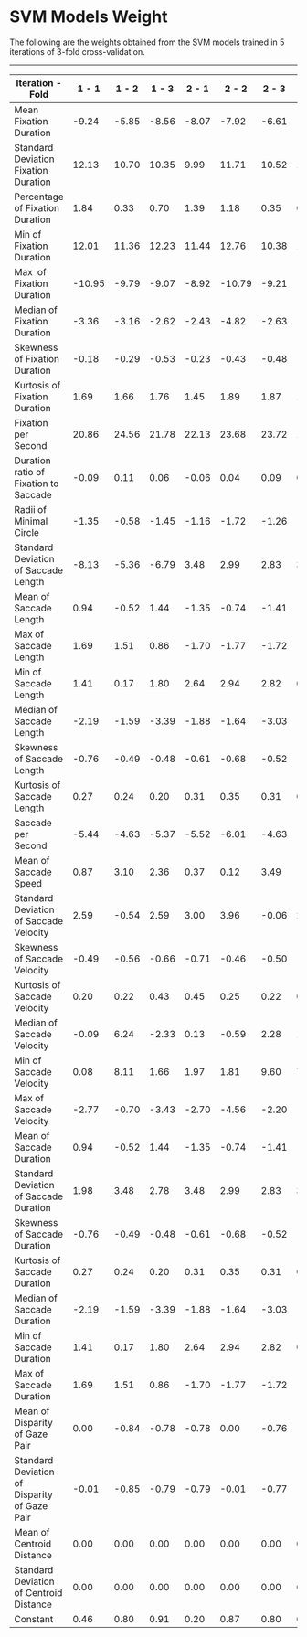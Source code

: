 # SVM Models Weight

The following are the weights obtained from the SVM models trained in 5 iterations of 3-fold cross-validation. 

------

| Iteration - Fold                             | 1 - 1   | 1 - 2  | 1 - 3  | 2 - 1  | 2 - 2   | 2 - 3  | 3 - 1   | 3 - 2   | 3 - 3  | 4 - 1   | 4 - 2  | 4 - 3  | 5 - 1   | 5 - 2  | 5 - 3  |
| -------------------------------------------- | ------- | ------ | ------ | ------ | ------- | ------ | ------- | ------- | ------ | ------- | ------ | ------ | ------- | ------ | ------ |
| Mean Fixation Duration                       | \-9.24  | \-5.85 | \-8.56 | \-8.07 | \-7.92  | \-6.61 | \-8.23  | \-8.52  | \-7.88 | \-6.16  | \-7.98 | \-8.93 | \-8.52  | \-8.40 | \-7.15 |
| Standard Deviation Fixation Duration         | 12.13   | 10.70  | 10.35  | 9.99   | 11.71   | 10.52  | 11.86   | 11.54   | 9.51   | 10.60   | 10.60  | 10.78  | 11.62   | 11.12  | 10.57  |
| Percentage of Fixation Duration              | 1.84    | 0.33   | 0.70   | 1.39   | 1.18    | 0.35   | 0.76    | 1.46    | 0.36   | 0.76    | 1.00   | 1.07   | 1.20    | 0.91   | 0.82   |
| Min of Fixation Duration                     | 12.01   | 11.36  | 12.23  | 11.44  | 12.76   | 10.38  | 10.62   | 11.64   | 12.46  | 10.59   | 12.43  | 11.55  | 12.35   | 10.46  | 12.74  |
| Max  of Fixation Duration                    | \-10.95 | \-9.79 | \-9.07 | \-8.92 | \-10.79 | \-9.21 | \-10.35 | \-10.75 | \-8.01 | \-10.05 | \-9.57 | \-9.30 | \-10.51 | \-9.53 | \-9.56 |
| Median of Fixation Duration                  | \-3.36  | \-3.16 | \-2.62 | \-2.43 | \-4.82  | \-2.63 | \-2.45  | \-3.67  | \-3.05 | \-3.42  | \-4.24 | \-2.56 | \-3.39  | \-2.92 | \-3.59 |
| Skewness  of Fixation Duration               | \-0.18  | \-0.29 | \-0.53 | \-0.23 | \-0.43  | \-0.48 | \-0.09  | \-0.34  | \-0.77 | \-0.25  | \-0.50 | \-0.43 | \-0.37  | \-0.34 | \-0.47 |
| Kurtosis of Fixation Duration                | 1.69    | 1.66   | 1.76   | 1.45   | 1.89    | 1.87   | 1.73    | 2.01    | 1.53   | 1.87    | 1.67   | 1.71   | 1.72    | 1.86   | 1.73   |
| Fixation per Second                          | 20.86   | 24.56  | 21.78  | 22.13  | 23.68   | 23.72  | 19.25   | 22.74   | 24.14  | 19.22   | 21.47  | 25.97  | 23.90   | 20.87  | 22.48  |
| Duration ratio of Fixation to Saccade        | \-0.09  | 0.11   | 0.06   | \-0.06 | 0.04    | 0.09   | 0.09    | 0.05    | 0.04   | 0.05    | 0.05   | 0.03   | 0.06    | \-0.01 | 0.06   |
| Radii of Minimal Circle                      | \-1.35  | \-0.58 | \-1.45 | \-1.16 | \-1.72  | \-1.26 | \-0.53  | \-2.88  | \-2.00 | \-1.06  | \-2.04 | \-1.66 | \-1.29  | \-0.50 | \-2.89 |
| Standard Deviation of Saccade Length         | \-8.13  | \-5.36 | \-6.79 | 3.48   | 2.99    | 2.83   | 3.14    | 3.28    | 1.75   | 3.80    | 2.16   | 4.25   | 2.90    | 4.06   | 2.51   |
| Mean of Saccade Length                       | 0.94    | \-0.52 | 1.44   | \-1.35 | \-0.74  | \-1.41 | \-0.80  | \-1.33  | 0.08   | \-1.62  | \-0.36 | \-0.24 | \-0.46  | \-1.31 | \-1.22 |
| Max of Saccade Length                        | 1.69    | 1.51   | 0.86   | \-1.70 | \-1.77  | \-1.72 | \-2.11  | \-1.50  | \-0.95 | \-1.91  | \-1.19 | \-2.77 | \-1.96  | \-3.25 | \-0.84 |
| Min of Saccade Length                        | 1.41    | 0.17   | 1.80   | 2.64   | 2.94    | 2.82   | 0.29    | 3.59    | 2.42   | 3.12    | 3.04   | 2.38   | 2.82    | 1.72   | 3.20   |
| Median of Saccade Length                     | \-2.19  | \-1.59 | \-3.39 | \-1.88 | \-1.64  | \-3.03 | \-2.24  | \-2.23  | \-2.81 | \-2.91  | \-2.26 | \-3.22 | \-1.72  | \-1.93 | \-2.54 |
| Skewness of Saccade Length                   | \-0.76  | \-0.49 | \-0.48 | \-0.61 | \-0.68  | \-0.52 | \-0.53  | \-0.69  | \-0.68 | \-0.68  | \-0.60 | \-0.72 | \-0.66  | \-0.54 | \-0.85 |
| Kurtosis of Saccade Length                   | 0.27    | 0.24   | 0.20   | 0.31   | 0.35    | 0.31   | 0.30    | 0.32    | 0.38   | 0.41    | 0.31   | 0.39   | 0.36    | 0.35   | 0.41   |
| Saccade per Second                           | \-5.44  | \-4.63 | \-5.37 | \-5.52 | \-6.01  | \-4.63 | \-4.09  | \-6.36  | \-5.27 | \-4.26  | \-5.73 | \-6.08 | \-5.79  | \-4.73 | \-5.42 |
| Mean of Saccade Speed                        | 0.87    | 3.10   | 2.36   | 0.37   | 0.12    | 3.49   | \-1.30  | 0.26    | 2.00   | 1.72    | 0.31   | 1.05   | \-0.56  | 2.79   | 0.90   |
| Standard Deviation of Saccade Velocity       | 2.59    | \-0.54 | 2.59   | 3.00   | 3.96    | \-0.06 | 2.55    | 3.75    | 4.36   | 1.73    | 3.44   | 3.19   | 3.92    | 0.63   | 4.67   |
| Skewness of Saccade Velocity                 | \-0.49  | \-0.56 | \-0.66 | \-0.71 | \-0.46  | \-0.50 | \-0.71  | \-0.68  | \-0.71 | \-0.54  | \-0.45 | \-1.02 | \-0.52  | \-0.87 | \-0.39 |
| Kurtosis of Saccade Velocity                 | 0.20    | 0.22   | 0.43   | 0.45   | 0.25    | 0.22   | 0.37    | 0.30    | 0.53   | 0.24    | 0.14   | 0.76   | 0.31    | 0.56   | 0.21   |
| Median of Saccade Velocity                   | \-0.09  | 6.24   | \-2.33 | 0.13   | \-0.59  | 2.28   | 1.31    | \-0.02  | \-0.63 | 1.08    | \-0.33 | \-1.17 | \-0.30  | 0.54   | 0.99   |
| Min of Saccade Velocity                      | 0.08    | 8.11   | 1.66   | 1.97   | 1.81    | 9.60   | 7.31    | 1.72    | 1.96   | 8.34    | 0.56   | 3.99   | 1.43    | 7.80   | 1.48   |
| Max of Saccade Velocity                      | \-2.77  | \-0.70 | \-3.43 | \-2.70 | \-4.56  | \-2.20 | \-1.28  | \-4.55  | \-4.70 | \-3.02  | \-3.23 | \-3.28 | \-3.14  | \-2.39 | \-3.71 |
| Mean of Saccade Duration                     | 0.94    | \-0.52 | 1.44   | \-1.35 | \-0.74  | \-1.41 | \-0.80  | \-1.33  | 0.08   | \-1.62  | \-0.36 | \-0.24 | \-0.46  | \-1.31 | \-1.22 |
| Standard Deviation of Saccade Duration       | 1.98    | 3.48   | 2.78   | 3.48   | 2.99    | 2.83   | 3.14    | 3.28    | 1.75   | 3.80    | 2.16   | 4.25   | 2.90    | 4.06   | 2.51   |
| Skewness of Saccade Duration                 | \-0.76  | \-0.49 | \-0.48 | \-0.61 | \-0.68  | \-0.52 | \-0.53  | \-0.69  | \-0.68 | \-0.68  | \-0.60 | \-0.72 | \-0.66  | \-0.54 | \-0.85 |
| Kurtosis of Saccade Duration                 | 0.27    | 0.24   | 0.20   | 0.31   | 0.35    | 0.31   | 0.30    | 0.32    | 0.38   | 0.41    | 0.31   | 0.39   | 0.36    | 0.35   | 0.41   |
| Median of Saccade Duration                   | \-2.19  | \-1.59 | \-3.39 | \-1.88 | \-1.64  | \-3.03 | \-2.24  | \-2.23  | \-2.81 | \-2.91  | \-2.26 | \-3.22 | \-1.72  | \-1.93 | \-2.54 |
| Min of Saccade Duration                      | 1.41    | 0.17   | 1.80   | 2.64   | 2.94    | 2.82   | 0.29    | 3.59    | 2.42   | 3.12    | 3.04   | 2.38   | 2.82    | 1.72   | 3.20   |
| Max of Saccade Duration                      | 1.69    | 1.51   | 0.86   | \-1.70 | \-1.77  | \-1.72 | \-2.11  | \-1.50  | \-0.95 | \-1.91  | \-1.19 | \-2.77 | \-1.96  | \-3.25 | \-0.84 |
| Mean of Disparity of Gaze Pair               | 0.00    | \-0.84 | \-0.78 | \-0.78 | 0.00    | \-0.76 | \-0.77  | 0.00    | \-0.85 | \-0.81  | \-0.78 | 0.00   | 0.01    | \-0.75 | \-0.97 |
| Standard Deviation of Disparity of Gaze Pair | \-0.01  | \-0.85 | \-0.79 | \-0.79 | \-0.01  | \-0.77 | \-0.77  | \-0.01  | \-0.86 | \-0.82  | \-0.79 | \-0.01 | \-0.01  | \-0.75 | \-0.98 |
| Mean of Centroid Distance                    | 0.00    | 0.00   | 0.00   | 0.00   | 0.00    | 0.00   | 0.00    | 0.00    | 0.00   | 0.00    | 0.00   | 0.00   | 0.00    | 0.00   | 0.00   |
| Standard Deviation of Centroid Distance      | 0.00    | 0.00   | 0.00   | 0.00   | 0.00    | 0.00   | 0.00    | 0.00    | 0.00   | 0.00    | 0.00   | 0.00   | 0.00    | 0.00   | 0.00   |
| Constant                                     | 0.46    | 0.80   | 0.91   | 0.20   | 0.87    | 0.80   | 0.79    | 0.90    | 1.03   | 0.81    | 0.90   | 0.71   | 0.57    | 0.75   | 0.97   |
